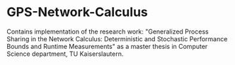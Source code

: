 # GPS-Network-Calculus
Contains implementation of the research work: "Generalized Process Sharing in the Network Calculus: Deterministic and Stochastic Performance Bounds and Runtime Measurements" as a master thesis in Computer Science department, TU Kaiserslautern. 
